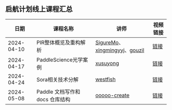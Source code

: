 ## 启航计划线上课程汇总

| 日期 | 课程名称 | 讲师 | 视频链接 |
| --- | --- | --- | --- |
| 2024-04-10 | PIR整体概览及重构解析 | [SigureMo](https://github.com/SigureMo)、[xingmingyyj](https://github.com/xingmingyyj)、[gouzil](https://github.com/gouzil) | [链接](https://meeting.tencent.com/v2/cloud-record/share?id=cafe1775-14c5-4a9b-93c4-9070457ba5a4&from=3&record_type=2) |
| 2024-04-17 | PaddleScience光学案例 | [xusuyong](https://github.com/xusuyong) | [链接](https://meeting.tencent.com/v2/cloud-record/share?id=cc00b5c4-f285-4262-8c7e-dfd7684262a5&from=3&record_type=2) |
| 2024-04-24 | Sora相关技术分解 | [westfish](https://github.com/westfish) | [链接](https://meeting.tencent.com/v2/cloud-record/share?id=9d4135a2-4c49-4d64-811d-776ce47aca37&from=3&is-single=false&record_type=2) |
| 2024-05-08 | Paddle 文档写作和 docs 仓库结构 | [ooooo-create](https://github.com/ooooo-create) | [链接](https://meeting.tencent.com/v2/cloud-record/share?id=8a350745-dffc-45d3-9a39-87976978493d&from=3&is-single=false&record_type=2) |
